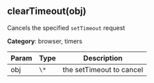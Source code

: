 
<a name="cleartimeout" id="cleartimeout"></a>

## clearTimeout(obj)
Cancels the specified `setTimeout` request

**Category**: browser, timers

| Param | Type | Description |
| --- | --- | --- |
| obj | `\*` | the setTimeout to cancel |

